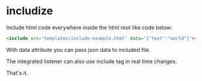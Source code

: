 # includize
Include html code everywhere inside the html root like code below:

```html
<include src='templates/include-example.html' data='{"text":"world"}'></include>
```

With data attribute you can pass json data to included file.

The integrated listener can also use include tag in real time changes.

That's it.
